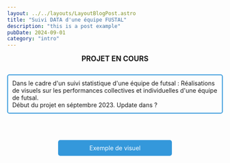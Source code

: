 ```yaml
---
layout: ../../layouts/LayoutBlogPost.astro
title: "Suivi DATA d'une équipe FUSTAL"
description: "this is a post example"
pubDate: 2024-09-01
category: "intro"
---
```


<div style="text-align: center; font-weight: bold; font-size: larger;">
     PROJET EN COURS
</div>
<br>
<div style="border: 2px solid #3498db; padding: 10px; border-radius: 5px; margin-top: 10px;">
Dans le cadre d'un suivi statistique d'une équipe de futsal : 
Réalisations de visuels sur les performances collectives et individuelles d'une équipe de futsal.
<br>
Début du projet en séptembre 2023. Update dans ?
</div>

<br><br>

<div style="text-align: center;">
    <a href="https://drive.google.com/file/d/1nKz5ISzbuWZm0ZRw3I3CgleTR8Z_QWUd/view?usp=drive_link" target="_blank" style="background-color: #3498db; color: white; padding: 10px 20px; text-decoration: none; border-radius: 5px; border: none; cursor: pointer; display: inline-block; margin: 0 10px; width: 45%;">Exemple de visuel</a>
</div>


